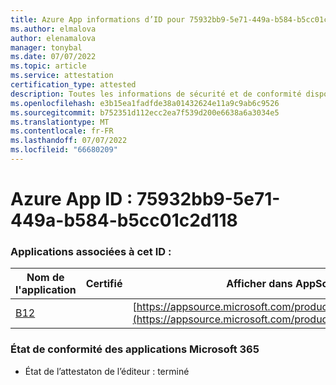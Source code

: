 ```yaml
---
title: Azure App informations d’ID pour 75932bb9-5e71-449a-b584-b5cc01c2d118
ms.author: elmalova
author: elenamalova
manager: tonybal
ms.date: 07/07/2022
ms.topic: article
ms.service: attestation
certification_type: attested
description: Toutes les informations de sécurité et de conformité disponibles pour 75932bb9-5e71-449a-b584-b5cc01c2d118.
ms.openlocfilehash: e3b15ea1fadfde38a01432624e11a9c9ab6c9526
ms.sourcegitcommit: b752351d112ecc2ea7f539d200e6638a6a3034e5
ms.translationtype: MT
ms.contentlocale: fr-FR
ms.lasthandoff: 07/07/2022
ms.locfileid: "66680209"
---
```

# <a name="azure-app-id-75932bb9-5e71-449a-b584-b5cc01c2d118"></a>Azure App ID : 75932bb9-5e71-449a-b584-b5cc01c2d118


### <a name="apps-associated-with-this-id"></a>Applications associées à cet ID :
| **Nom de l'application** | **Certifié** | **Afficher dans AppSource** |
|--------------|---------------|-----------------------|
| [B12](../forward/WA200004073.md) |  | [https://appsource.microsoft.com/product/office/WA200004073](https://appsource.microsoft.com/product/office/WA200004073) |

### <a name="microsoft-365-app-compliance-status"></a>État de conformité des applications Microsoft 365
- État de l’attestaton de l’éditeur : terminé
